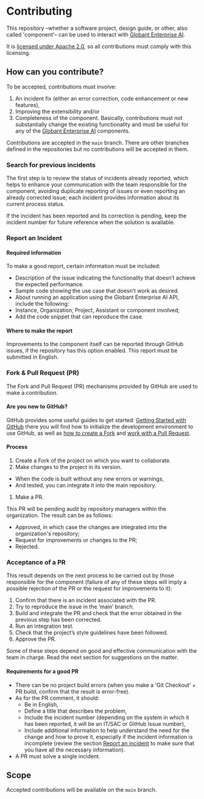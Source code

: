 # Contributing
This repository –whether a software project, design guide, or other, also called 'component’– can be used to interact with [Globant Enterprise AI](./EnterpriseAISuite.md).

It is [licensed under Apache 2.0](./LICENSE), so all contributions must comply with this licensing.

## How can you contribute?
To be accepted, contributions must involve:
1. An incident fix (either an error correction, code enhancement or new features),
1. Improving the extensibility and/or
1. Completeness of the component.
Basically, contributions must not substantially change the existing functionality and must be useful for any of the [Globant Enterprise AI](./EnterpriseAISuite.md) components.

Contributions are accepted in the `main` branch. There are other branches defined in the repositories but no contributions will be accepted in them.

### Search for previous incidents
The first step is to review the status of incidents already reported, which helps to enhance your communication with the team responsible for the component, avoiding duplicate reporting of issues or even reporting an already corrected issue; each incident provides information about its current process status.

If the incident has been reported and its correction is pending, keep the incident number for future reference when the solution is available.

### Report an Incident 

#### Required information 
To make a good report, certain information must be included:
- Description of the issue indicating the functionality that doesn’t achieve the expected performance.
- Sample code showing the use case that doesn’t work as desired.
- About running an application using the Globant Enterprise AI API, include the following:
- Instance, Organization, Project, Assistant or component involved;
- Add the code snippet that can reproduce the case.

#### Where to make the report
Improvements to the component itself can be reported through GitHub issues, if the repository has this option enabled. This report must be submitted in English.

### Fork & Pull Request (PR)
The Fork and Pull Request (PR) mechanisms provided by GitHub are used to make a contribution.

#### Are you new to GitHub?
GitHub provides some useful guides to get started:
[Getting Started with GitHub](https://help.github.com/en/github/getting-started-with-github) there you will find how to initialize the development environment to use GitHub, as well as [how to create a Fork](https://help.github.com/en/github/collaborating-with-issues-and-pull-requests/about-forks) and [work with a Pull Request](https://help.github.com/en/github/collaborating-with-issues-and-pull-requests/creating-a-pull-request-from-a-fork).

#### Process
1. Create a Fork of the project on which you want to collaborate.
1. Make changes to the project in its version.
  - When the code is built without any new errors or warnings,
  - And tested, you can integrate it into the main repository.
1.	Make a PR.

This PR will be pending audit by repository managers within the organization. The result can be as follows:
- Approved, in which case the changes are integrated into the organization's repository;
- Request for improvements or changes to the PR;
- Rejected.

### Acceptance of a PR
This result depends on the next process to be carried out by those responsible for the component (failure of any of these steps will imply a possible rejection of the PR or the request for improvements to it):
1. Confirm that there is an incident associated with the PR.
1. Try to reproduce the issue in the ‘main’ branch.
1. Build and integrate the PR and check that the error obtained in the previous step has been corrected.
1. Run an integration test.
1. Check that the project’s style guidelines have been followed.
1. Approve the PR.

Some of these steps depend on good and effective communication with the team in charge. Read the next section for suggestions on the matter.

#### Requirements for a good PR
- There can be no project build errors (when you make a 'Git Checkout’ + PR build, confirm that the result is error-free).
- As for the PR comment, it should:
  - Be in English,
  - Define a title that describes the problem,
  - Include the incident number (depending on the system in which it has been reported, it will be an IT/SAC or GitHub Issue number),
  - Include additional information to help understand the need for the change and how to prove it, especially if the incident information is incomplete (review the section [Report an incident](#report-an-incident) to make sure that you have all the necessary information).
- A PR must solve a single incident.

## Scope
Accepted contributions will be available on the `main` branch.
